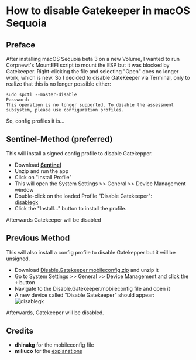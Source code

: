 # How to disable Gatekeeper in macOS Sequoia

## Preface

After installing macOS Sequoia beta 3 on a new Volume, I wanted to run Corpnewt's MountEFI script to mount the ESP but it was blocked by Gatekeeper. Right-clicking the file and selecting "Open" does no longer work, which is new. So I decided to disable GateKeeper via Terminal, only to realize that this is no longer possible either:

```shell
sudo spctl --master-disable
Password:
This operation is no longer supported. To disable the assessment subsystem, please use configuration profiles.
```

So, config profiles it is…

## Sentinel-Method (preferred)

This will install a signed config profile to disable Gatekepper.

- Download [**Sentinel**](https://github.com/alienator88/Sentinel/releases)
- Unzip and run the app
- Click on "Install Profile"
- This will open the System Settings >> General >> Device Management window
- Double-click on the loaded Profile "Disable Gatekeeper":<br>[disablegk](https://github.com/user-attachments/assets/b76ed1c1-77d5-47d7-97f5-622ccf724451)
- Click the "Install…" button to install the profile.

Afterwards Gatekeeper will be disabled

## Previous Method

This will also install a config profile to disable Gatekepper but it will be unsigned.

- Download [Disable.Gatekeeper.mobileconfig.zip](https://github.com/5T33Z0/OC-Little-Translated/blob/main/14_OCLP_Wintel/Guides/files/Disable.Gatekeeper.mobileconfig.zip) and unzip it
- Go to System Settings >> General >> Device Management and click the <kbd>+</kbd> button
- Navigate to the Disable.Gatekeeper.mobileconfig file and open it
- A new device called "Disable Gatekeeper" should appear:<br>![disablegk](https://github.com/user-attachments/assets/b76ed1c1-77d5-47d7-97f5-622ccf724451)

Afterwards, Gatekeeper will be disabled.

## Credits

- **dhinakg** for the mobileconfig file
- **miliuco** for the [explanations](https://www.insanelymac.com/forum/topic/359530-pre-release-macos-sequoia/?do=findComment&comment=2823334)
